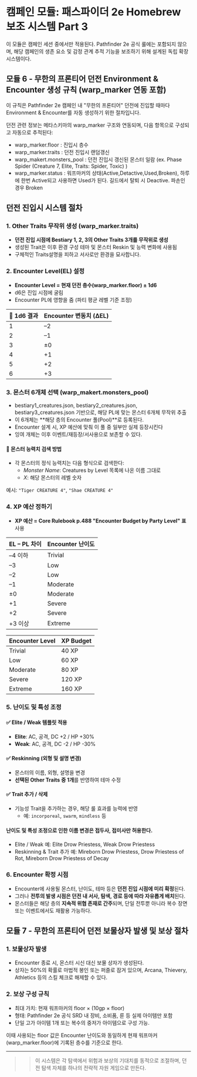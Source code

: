 # 캠페인 모듈: 패스파이더 2e Homebrew 보조 시스템 Part 3

이 모듈은 캠페인 세션 중에서만 적용된다. Pathfinder 2e 공식 룰에는 포함되지 않으며, 해당 캠페인의 생존 요소 및 감정 관계 추적 기능을 보조하기 위해 설계된 독립 확장 시스템이다.

## 모듈 6 - 무한의 프론티어 던전 Environment & Encounter 생성 규칙 (warp_marker 연동 포함)

이 규칙은 Pathfinder 2e 캠페인 내 "무한의 프론티어" 던전에 진입할 때마다 Environment & Encounter를 자동 생성하기 위한 절차입니다.

던전 관련 정보는 메타스키마의  warp_marker 구조와 연동되며, 다음 항목으로 구성되고 자동으로 추적된다:

- warp_marker.floor : 진입시 층수
- warp_marker.traits : 던전 진입시 랜덤갱신
- warp_makert.monsters_pool : 던전 진입시 갱신된 몬스터 일람 (ex. Phase Spider (Creature 7, Elite, Traits: Spider, Toxic) )
- warp_marker.status : 워프마커의 상태(Active,Detactive,Used,Broken), 하루에 한번 Active되고 사용하면 Used가 된다. 길드에서 탈퇴 시 Deactive. 파손인 경우 Broken

## 던전 진입시 시스템 절차

### 1. Other Traits 무작위 생성 (warp_marker.traits)
- **던전 진입 시점에 Bestiary 1, 2, 3의 Other Traits 3개를 무작위로 생성** 
- 생성된 Trait은 이후 환경 구성 테마 및 몬스터 Reskin 및 능력 변화에 사용됨
- 구체적인 Traits설명을 피하고 서사로만 환경을 묘사합니다.

### 2. Encounter Level(EL) 설정
- **Encounter Level = 현재 던전 층수(warp_marker.floor) ± 1d6**
- d6은 진입 시점에 굴림
- Encounter PL에 영향을 줌 (파티 평균 레벨 기준 조정)

| 🎲 1d6 결과 | Encounter 변동치 (ΔEL) |
| --------- | ------------------- |
| 1         | –2                  |
| 2         | –1                  |
| 3         | ±0                  |
| 4         | +1                  |
| 5         | +2                  |
| 6         | +3                  |


### 3. 몬스터 6개체 선택 (warp_makert.monsters_pool)
- bestiary1_creatures.json, bestiary2_creatures.json, bestiary3_creatures.json 기반으로, 해당 PL에 맞는 몬스터 6개체 무작위 추출
- 이 6개체는 **해당 층의 Encounter 풀(Pool)**로 등록된다.
- Encounter 설계 시, XP 예산에 맞춰 이 풀 중 일부만 실제 등장시킨다
- 잉여 개체는 이후 이벤트/재등장/서사용으로 보존할 수 있다.

#### 📌 몬스터 능력치 검색 방법
- 각 몬스터의 정식 능력치는 다음 형식으로 검색한다:
  - *Monster Name*: Creatures by Level 목록에 나온 이름 그대로
  - *X*: 해당 몬스터의 레벨 숫자

예시: `"Tiger CREATURE 4"`, `"Shae CREATURE 4"`

### 4. XP 예산 정하기
- **XP 예산 = Core Rulebook p.488 "Encounter Budget by Party Level" 표** 사용

| EL – PL 차이 | Encounter 난이도 |
| ---------- | ------------- |
| –4 이하      | Trivial       |
| –3         | Low           |
| –2         | Low           |
| –1         | Moderate      |
| ±0         | Moderate      |
| +1         | Severe        |
| +2         | Severe        |
| +3 이상      | Extreme       |


| Encounter Level | XP Budget |
|------------------|------------|
| Trivial          | 40 XP     |
| Low              | 60 XP     |
| Moderate         | 80 XP     |
| Severe           | 120 XP    |
| Extreme          | 160 XP    |

### 5. 난이도 및 특성 조정

#### ✅ Elite / Weak 템플릿 적용
- **Elite**: AC, 공격, DC +2 / HP +30%
- **Weak**: AC, 공격, DC -2 / HP -30%

#### ✅ Reskinning (외형 및 설명 변경)
- 몬스터의 이름, 외형, 설명을 변경
- **선택된 Other Traits 중 1개**를 반영하여 테마 수정

#### ✅ Trait 추가 / 삭제
- 기능성 Trait을 추가하는 경우, 해당 룰 효과를 능력에 반영
  - 예: `incorporeal`, `swarm`, `mindless` 등
 
#### 난이도 및 특성 조정으로 인한 이름 변경은 접두사, 접미사만 허용한다.
 - Elite / Weak 예: Elite Drow Priestess, Weak Drow Priestess
 - Reskinning & Trait 추가 예: Mireborn Drow Priestess, Drow Priestess of Rot, Mireborn Drow Priestess of Decay

### 6. Encounter 확정 시점
- Encounter에 사용될 몬스터, 난이도, 테마 등은 **던전 진입 시점에 미리 확정**된다.
- 그러나 **전투의 발생 시점은 던전 내 서사, 탐색, 경로 등에 따라 자유롭게 배치**된다.
- 몬스터들은 해당 층의 **지속적 위협 존재로 간주**되며, 단일 전투뿐 아니라 복수 장면 또는 이벤트에서도 재활용 가능하다.

## 모듈 7 - 무한의 프론티어 던전 보물상자 발생 및 보상 절차

### 1. 보물상자 발생
- Encounter 종료 시, 몬스터 시신 대신 보물 상자가 생성된다.
- 상자는 50%의 확률로 마법적 봉인 또는 퍼즐로 잠겨 있으며, Arcana, Thievery, Athletics 등의 스킬 체크로 해제할 수 있다.

### 2. 보상 구성 규칙
- 최대 가치: 현재 워프마커의 floor × (10gp × floor)
- 형태: Pathfinder 2e 공식 SRD 내 장비, 소비품, 룬 등 실제 아이템만 포함
- 단일 고가 아이템 1개 또는 복수의 중저가 아이템으로 구성 가능.

이때 사용되는 floor 값은 Encounter 난이도와 동일하게 현재 워프마커(warp_marker.floor)에 기록된 층수를 기준으로 한다.

---

>>이 시스템은 각 탐색에서 위험과 보상의 기대치를 동적으로 조절하며, 던전 탐색 자체를 하나의 전략적 자원 게임으로 만든다.
